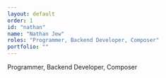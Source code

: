 ```yaml
---
layout: default
order: 1
id: "nathan"
name: "Nathan Jew"
roles: "Programmer, Backend Developer, Composer"
portfolio: ""
---
```

Programmer, Backend Developer, Composer
